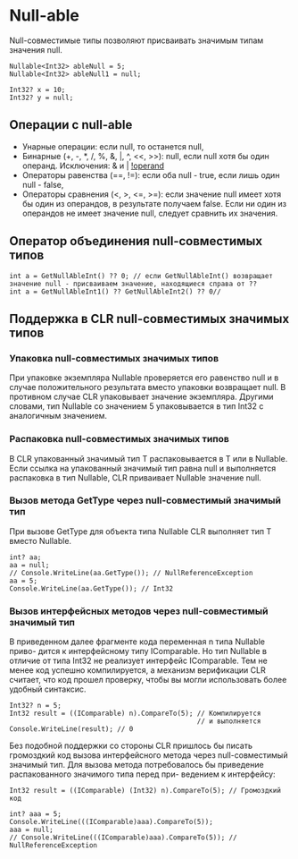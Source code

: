 # Null-able
Null-совместимые типы позволяют присваивать значимым типам значения null.
```
Nullable<Int32> ableNull = 5;
Nullable<Int32> ableNull1 = null;

Int32? x = 10;
Int32? y = null;
```
## Операции с null-able
- Унарные операции: если null, то останется null,
- Бинарные (+, -, \*, /, %, &, |, ^, <<, >>): null, если null хотя бы один операнд. Исключения: & и |
[!operand](./imgReadme/bin_ops_1.png)
- Операторы равенства (==, !=): если оба null - true, если лишь один null - false,
- Операторы сравнения (<, >, <=, >=): если значение null имеет хотя бы один из операндов, в результате получаем false. 
Если ни один из операндов не имеет значение null, следует сравнить их значения.

## Оператор объединения null-совместимых типов
```
int a = GetNullAbleInt() ?? 0; // если GetNullAbleInt() возвращает значение null - присваиваем значение, находящиеся справа от ??
int a = GetNullAbleInt1() ?? GetNullAbleInt2() ?? 0// 
```

## Поддержка в CLR null-совместимых значимых типов
### Упаковка null-совместимых значимых типов
При упаковке экземпляра Nullable<T> проверяется его равенство null и в случае положительного результата вместо упаковки возвращает null.
В противном случае CLR упаковывает значение экземпляра.
Другими словами, тип Nullable<Int32> со значением 5 упаковывается в тип Int32 с аналогичным значением.

### Распаковка null-совместимых значимых типов
В CLR упакованный значимый тип T распаковывается в T или в Nullable<T>. Если ссылка на упакованный значимый тип равна null и
выполняется распаковка в тип Nullable<T>, CLR приваивает Nullable<T> значение null.
### Вызов метода GetType через null-совместимый значимый тип
При вызове GetType для объекта типа Nullable<T> CLR выполняет тип T вместо Nullable<T>.
```
int? aa;
aa = null;
// Console.WriteLine(aa.GetType()); // NullReferenceException
aa = 5;
Console.WriteLine(aa.GetType()); // Int32
```

### Вызов интерфейсных методов через null-совместимый значимый тип
В приведенном далее фрагменте кода переменная n типа Nullable<Int32> приво-
дится к интерфейсному типу IComparable<Int32>. Но тип Nullable<T> в отличие от
типа Int32 не реализует интерфейс IComparable<Int32>. Тем не менее код успешно
компилируется, а механизм верификации CLR считает, что код прошел проверку,
чтобы вы могли использовать более удобный синтаксис.
```
Int32? n = 5;
Int32 result = ((IComparable) n).CompareTo(5); // Компилируется 
                                               // и выполняется
Console.WriteLine(result); // 0
```
Без подобной поддержки со стороны CLR пришлось бы писать громоздкий код
вызова интерфейсного метода через null-совместимый значимый тип. Для вызова
метода потребовалось бы приведение распакованного значимого типа перед при-
ведением к интерфейсу:
```
Int32 result = ((IComparable) (Int32) n).CompareTo(5); // Громоздкий код
```
```
int? aaa = 5;
Console.WriteLine(((IComparable)aaa).CompareTo(5));
aaa = null;
// Console.WriteLine(((IComparable)aaa).CompareTo(5)); // NullReferenceException
```